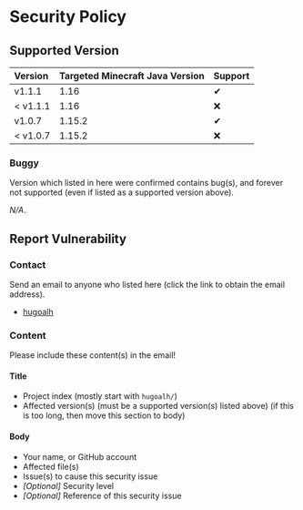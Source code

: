 # Security Policy

## Supported Version

| **Version** | **Targeted Minecraft Java Version** | **Support** |
|:----|:----|:----|
| v1.1.1 | 1.16 | ✔ |
| < v1.1.1 | 1.16 | ❌ |
| v1.0.7 | 1.15.2 | ✔ |
| < v1.0.7 | 1.15.2 | ❌ |

### Buggy

Version which listed in here were confirmed contains bug(s), and forever not supported (even if listed as a supported version above).

*N/A*.

## Report Vulnerability

### Contact

Send an email to anyone who listed here (click the link to obtain the email address).

- [hugoalh](https://github.com/hugoalh)

### Content

Please include these content(s) in the email!

#### Title

- Project index (mostly start with `hugoalh/`)
- Affected version(s) (must be a supported version(s) listed above) (if this is too long, then move this section to body)

#### Body

- Your name, or GitHub account
- Affected file(s)
- Issue(s) to cause this security issue
- *\[Optional\]* Security level
- *\[Optional\]* Reference of this security issue
